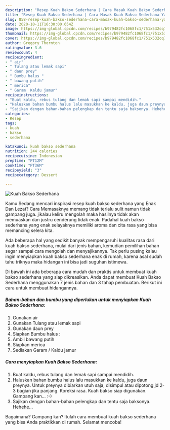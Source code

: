 ```yaml
---
description: "Resep Kuah Bakso Sederhana | Cara Masak Kuah Bakso Sederhana Yang Mudah Dan Praktis"
title: "Resep Kuah Bakso Sederhana | Cara Masak Kuah Bakso Sederhana Yang Mudah Dan Praktis"
slug: 858-resep-kuah-bakso-sederhana-cara-masak-kuah-bakso-sederhana-yang-mudah-dan-praktis
date: 2020-10-11T16:30:00.654Z
image: https://img-global.cpcdn.com/recipes/b979482fc1068fc1/751x532cq70/kuah-bakso-sederhana-foto-resep-utama.jpg
thumbnail: https://img-global.cpcdn.com/recipes/b979482fc1068fc1/751x532cq70/kuah-bakso-sederhana-foto-resep-utama.jpg
cover: https://img-global.cpcdn.com/recipes/b979482fc1068fc1/751x532cq70/kuah-bakso-sederhana-foto-resep-utama.jpg
author: Gregory Thornton
ratingvalue: 3.6
reviewcount: 4
recipeingredient:
- " air"
- " Tulang atau lemak sapi"
- " daun prey"
- " Bumbu halus "
- " bawang putih"
- " merica"
- " Garam  Kaldu jamur"
recipeinstructions:
- "Buat kaldu, rebus tulang dan lemak sapi sampai mendidih."
- "Haluskan bahan bumbu halus lalu masukkan ke kaldu, juga daun preynya. Untuk preynya dibiarkan utuh saja, disimpul atau dipotong jd 2-3 bagian jika panjang. Koreksi rasa. Kuah bakso siap digunakan. Gampang kan... :-)"
- "Sajikan dengan bahan-bahan pelengkap dan tentu saja baksonya. Hehehe..."
categories:
- Resep
tags:
- kuah
- bakso
- sederhana

katakunci: kuah bakso sederhana 
nutrition: 244 calories
recipecuisine: Indonesian
preptime: "PT12M"
cooktime: "PT36M"
recipeyield: "3"
recipecategory: Dessert

---
```



![Kuah Bakso Sederhana](https://img-global.cpcdn.com/recipes/b979482fc1068fc1/751x532cq70/kuah-bakso-sederhana-foto-resep-utama.jpg)

Kamu Sedang mencari inspirasi resep kuah bakso sederhana yang Enak Dan Lezat? Cara Memasaknya memang tidak terlalu sulit namun tidak gampang juga. jikalau keliru mengolah maka hasilnya tidak akan memuaskan dan justru cenderung tidak enak. Padahal kuah bakso sederhana yang enak selayaknya memiliki aroma dan cita rasa yang bisa memancing selera kita.



Ada beberapa hal yang sedikit banyak mempengaruhi kualitas rasa dari kuah bakso sederhana, mulai dari jenis bahan, kemudian pemilihan bahan segar sampai cara mengolah dan menyajikannya. Tak perlu pusing kalau ingin menyiapkan kuah bakso sederhana enak di rumah, karena asal sudah tahu triknya maka hidangan ini bisa jadi suguhan istimewa.


Di bawah ini ada beberapa cara mudah dan praktis untuk membuat kuah bakso sederhana yang siap dikreasikan. Anda dapat membuat Kuah Bakso Sederhana menggunakan 7 jenis bahan dan 3 tahap pembuatan. Berikut ini cara untuk membuat hidangannya.

<!--inarticleads1-->

##### Bahan-bahan dan bumbu yang diperlukan untuk menyiapkan Kuah Bakso Sederhana:

1. Gunakan  air
1. Gunakan  Tulang atau lemak sapi
1. Gunakan  daun prey
1. Siapkan  Bumbu halus :
1. Ambil  bawang putih
1. Siapkan  merica
1. Sediakan  Garam / Kaldu jamur




<!--inarticleads2-->

##### Cara menyiapkan Kuah Bakso Sederhana:

1. Buat kaldu, rebus tulang dan lemak sapi sampai mendidih.
1. Haluskan bahan bumbu halus lalu masukkan ke kaldu, juga daun preynya. Untuk preynya dibiarkan utuh saja, disimpul atau dipotong jd 2-3 bagian jika panjang. Koreksi rasa. Kuah bakso siap digunakan. Gampang kan... :-)
1. Sajikan dengan bahan-bahan pelengkap dan tentu saja baksonya. Hehehe...




Bagaimana? Gampang kan? Itulah cara membuat kuah bakso sederhana yang bisa Anda praktikkan di rumah. Selamat mencoba!
